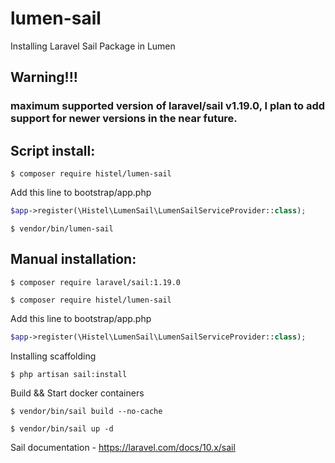 # lumen-sail
Installing Laravel Sail Package in Lumen


## Warning!!! 
### maximum supported version of laravel/sail v1.19.0, I plan to add support for newer versions in the near future.


## Script install: 

```shell
$ composer require histel/lumen-sail
```

Add this line to bootstrap/app.php

```PHP
$app->register(\Histel\LumenSail\LumenSailServiceProvider::class);
```

```shell
$ vendor/bin/lumen-sail 
```

## Manual installation:

```shell
$ composer require laravel/sail:1.19.0
```

```shell
$ composer require histel/lumen-sail
```

Add this line to bootstrap/app.php

```PHP
$app->register(\Histel\LumenSail\LumenSailServiceProvider::class);
```

Installing scaffolding

```shell
$ php artisan sail:install
```

Build && Start docker containers

```shell
$ vendor/bin/sail build --no-cache
```

```shell
$ vendor/bin/sail up -d
```

Sail documentation - https://laravel.com/docs/10.x/sail